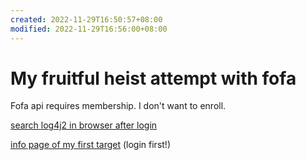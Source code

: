 ```yaml
---
created: 2022-11-29T16:50:57+08:00
modified: 2022-11-29T16:56:00+08:00
---
```


# My fruitful heist attempt with fofa

Fofa api requires membership. I don't want to enroll.

[search log4j2 in browser after login](https://fofa.info/result?qbase64=YXBwPSJMb2c0ajIi&page=2&page_size=10)

[info page of my first target](https://fofa.info/hosts/121.199.46.85) (login first!)
